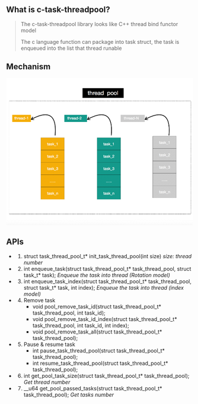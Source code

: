## What is c-task-threadpool?

>The c-task-threadpool library looks like C++ thread bind functor model
>
>The c language function can package into task struct, the task is enqueued into the list that thread runable

## Mechanism
![Mechanism](https://github.com/woodywanghg/gitpicture/blob/master/threadpool_ss.png)

## APIs
* 1. struct task_thread_pool_t* init_task_thread_pool(int size) *size: thread number*
* 2. int enqueue_task(struct task_thread_pool_t* task_thread_pool, struct task_t* task); *Enqueue the task into thread (Rotation model)*
* 3. int enqueue_task_index(struct task_thread_pool_t* task_thread_pool, struct task_t* task, int index); *Enqueue the task into thread (index model)*
* 4. Remove task
     *  void pool_remove_task_id(struct task_thread_pool_t* task_thread_pool, int task_id);
	 *  void pool_remove_task_id_index(struct task_thread_pool_t* task_thread_pool, int task_id, int index);
	 *  void pool_remove_task_all(struct task_thread_pool_t* task_thread_pool);
* 5. Pause & resume task
     *  int pause_task_thread_pool(struct task_thread_pool_t* task_thread_pool);
     *  int resume_task_thread_pool(struct task_thread_pool_t* task_thread_pool);

* 6. int get_pool_task_size(struct task_thread_pool_t* task_thread_pool); *Get thread number*
* 7. __u64 get_pool_passed_tasks(struct task_thread_pool_t* task_thread_pool); *Get tasks number*

